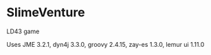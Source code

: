 # SlimeVenture
LD43 game

Uses JME 3.2.1, dyn4j 3.3.0, groovy 2.4.15, zay-es 1.3.0, lemur ui 1.11.0
